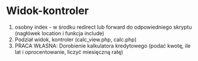 # Widok-kontroler

1. osobny index - w środku redirect lub forward do odpowiedniego skryptu (nagłówek location i funkcja include)
2. Podział widok, kontroler (calc_view.php, calc.php)
3. PRACA WŁASNA: Dorobienie kalkulatora kredytowego (podać kwotę, ile lat i oprocentowanie, liczyć miesięczną ratę)
